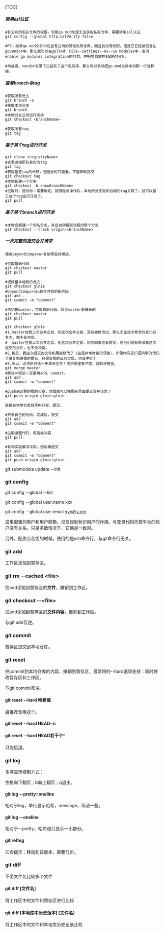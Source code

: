 [TOC]



##### **禁用ssl认证**

```shell
#有公司的私有仓库的权限，但是go mod总是无法获取私有仓库，需要禁用ssl认证
git config --global http.sslVerify false

#PS：如果go.mod文件中包含有公司的其他私有仓库，而且我没有权限，但是它已经被包含在govendor中。那么就可以在goland：File--Settings--Go--Go Modules中，取消enable go modules integration的打勾。并把项目放在$GOPATH下。

#再或者，vendor目录下已经有了这个私有库，那么可以手动把go.mod文件中的那一行注释掉。
```

##### 查看branch与tag

```shell
#获取所有分支
git branch -a
#获取本地分支
git branch
#本地分支之间进行切换
git checkout <branchName>

#获取所有tag
git tag
```

##### 基于某个tag进行开发

```shell
git clone <registryName>
#查看远端所有发布的tag
git tag
#获得指定tag的代码，但是此时只能看，不能修改提交
git checkout tag
#本地新建一个分支
git checkout -b <newBranchName>
#拉取时，提示你：需要绑定。按照提示操作后，本地的分支就和远端的tag关联了。就可以基于这个tag进行开发了。
git pull
```

##### 基于某个branch进行开发

```shell
#本地会新建一个同名分支，并且自动跟踪远程的那个分支
git checkout --track origin/<branchName>
```

##### 一次完整的提交合并请求

```shell
使用beyondCompare+复制项目的模式。

#拉取最新代码
git checkout master
git pull

#切换至本地我的分支
git checkout glnie
#beyondCompare比较合并我的新代码
git add .
git commit -m "comment"

#再切换master，拉取最新代码，保证master是最新的
git checkout master
git pull

git checkout glnie
#1.master在我上次合并之后，到这次合并之前，没有被修改过。那么无论这次修改的变化有多大，都不会冲突。
#  master在我上次合并之后，到这次合并之前，别的同事也有提交，但他们没有修改我这次提交的文件，也不会冲突。
#2.相反，我这次提交的文件如果被修改了（这是非常常见的现象），即使你有意识把同事的代码全量复制进我的提交，只保留我的业务实现，也会冲突！
#3.所以，必须执行这一步本地合并！提示哪里有冲突，就解决哪里。
git merge master
#解决冲突后一定要再add，commit。
git add .
git commit -m "comment"

#push到远程的我的分支，然后就可以在图形界面提交合并请求了
git push origin glnie:glnie
```

```shell
直接在本地仓库目录中开发，提交。

#开发自己的代码，完成后，提交
git add .
git commit -m "comment"

#拉取远程代码，可能会冲突
git pull

#有冲突就解决冲突，然后再提交
git add .
git commit -m "comment"
git push origin glnie:glnie
```

git submodule update --init



### git config

git config --global --list

git config --global user.name xxx

git config --global user.email yyy@y.cm

这里配置的用户和用户邮箱，仅仅起到标识用户的作用。与登录代码托管平台的账户没有关系。只是多数情况下，它俩是一致的。

另外，配置公私钥的时候，使用的是ssh命令行，与git命令行无关。



### git add

工作区添加到暂存区。

### git rm --cached \<file>

把add添加到暂存区的**文件**，撤销到工作区。

### git checkout --\<file>

把add添加到暂存区的**文件内容**，撤销到工作区。

与git add互逆。



### git commit

暂存区提交到本地仓库。

### git reset

把commit到本地仓库的内容，撤销到暂存区，最常用的--hard选项支持：同时修改暂存区和工作区。

与git commit互逆。

#### git reset --hard 哈希值

最推荐使用这个。

#### git reset --hard HEAD~n

#### git reset --hard HEAD若干个^

只能后退。



### git log

多屏显示控制方式：

空格向下翻页；b向上翻页；q退出。

#### git log --pretty=oneline

相对于log，单行显示哈希，message，简洁一些。

#### git log --oneline

相对于--pretty，哈希值只显示一小部分。

#### git reflog

它会提示：移动到该版本，需要几步。



### git diff

不带文件名比较多个文件

#### git diff [文件名]

将工作区中的文件和暂存区进行比较

#### git diff [本地库中历史版本] [文件名]

将工作区中的文件和本地库历史记录比较









